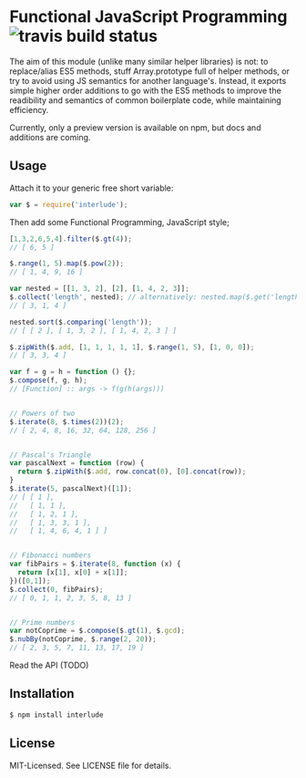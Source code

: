 # Functional JavaScript Programming ![travis build status](https://secure.travis-ci.org/clux/interlude.png)
The aim of this module (unlike many similar helper libraries) is not: to replace/alias ES5 methods,
stuff Array.prototype full of helper methods, or try to avoid using JS semantics for another language's.
Instead, it exports simple higher order additions to go with the ES5 methods to improve the readibility
and semantics of common boilerplate code, while maintaining efficiency.

Currently, only a preview version is available on npm, but docs and additions are coming.

## Usage
Attach it to your generic free short variable:

````javascript
var $ = require('interlude');
````

Then add some Functional Programming, JavaScript style;

```javascript
[1,3,2,6,5,4].filter($.gt(4));
// [ 6, 5 ]

$.range(1, 5).map($.pow(2));
// [ 1, 4, 9, 16 ]

var nested = [[1, 3, 2], [2], [1, 4, 2, 3]];
$.collect('length', nested); // alternatively: nested.map($.get('length'));
// [ 3, 1, 4 ]

nested.sort($.comparing('length'));
// [ [ 2 ], [ 1, 3, 2 ], [ 1, 4, 2, 3 ] ]

$.zipWith($.add, [1, 1, 1, 1, 1], $.range(1, 5), [1, 0, 0]);
// [ 3, 3, 4 ]

var f = g = h = function () {};
$.compose(f, g, h);
// [Function] :: args -> f(g(h(args)))


// Powers of two
$.iterate(8, $.times(2))(2);
// [ 2, 4, 8, 16, 32, 64, 128, 256 ]


// Pascal's Triangle
var pascalNext = function (row) {
  return $.zipWith($.add, row.concat(0), [0].concat(row));
}
$.iterate(5, pascalNext)([1]);
// [ [ 1 ],
//   [ 1, 1 ],
//   [ 1, 2, 1 ],
//   [ 1, 3, 3, 1 ],
//   [ 1, 4, 6, 4, 1 ] ]


// Fibonacci numbers
var fibPairs = $.iterate(8, function (x) {
  return [x[1], x[0] + x[1]];
})([0,1]);
$.collect(0, fibPairs);
// [ 0, 1, 1, 2, 3, 5, 8, 13 ]


// Prime numbers
var notCoprime = $.compose($.gt(1), $.gcd);
$.nubBy(notCoprime, $.range(2, 20));
// [ 2, 3, 5, 7, 11, 13, 17, 19 ]
````

Read the API (TODO)

## Installation

````bash
$ npm install interlude
````

## License
MIT-Licensed. See LICENSE file for details.
